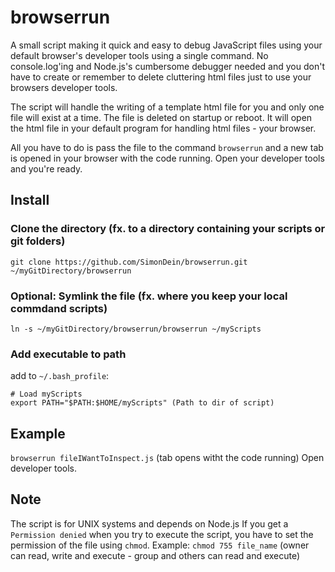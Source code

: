 # browserrun
A small script making it quick and easy to debug JavaScript files using your default browser's developer tools using a single command. No console.log'ing and Node.js's cumbersome debugger needed and you don't have to create or remember to delete cluttering html files just to use your browsers developer tools.

The script will handle the writing of a template html file for you and only one file will exist at a time. The file is deleted on startup or reboot. It will open the html file in your default program for handling html files - your browser.

All you have to do is pass the file to the command `browserrun` and a new tab is opened in your browser with the code running. Open your developer tools and you're ready.

## Install

### Clone the directory (fx. to a directory containing your scripts or git folders)
`git clone https://github.com/SimonDein/browserrun.git ~/myGitDirectory/browserrun`

### Optional: Symlink the file (fx. where you keep your local commdand scripts)
`ln -s ~/myGitDirectory/browserrun/browserrun ~/myScripts`

### Add executable to path
add to `~/.bash_profile`:
```
# Load myScripts
export PATH="$PATH:$HOME/myScripts" (Path to dir of script)
```

## Example
`browserrun fileIWantToInspect.js` (tab opens witht the code running)
Open developer tools.


## Note
The script is for UNIX systems and depends on Node.js
If you get a `Permission denied` when you try to execute the script,
you have to set the permission of the file using `chmod`.
Example: `chmod 755 file_name` (owner can read, write and execute - group and others can read and execute)
